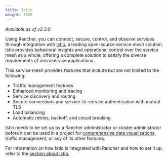 ```yaml
---
title: Istio
weight: 3528
---
```


_Available as of v2.3.0_

Using Rancher, you can connect, secure, control, and observe services through integration with [Istio](https://istio.io/), a leading open-source service mesh solution. Istio provides behavioral insights and operational control over the service mesh as a whole, offering a complete solution to satisfy the diverse requirements of microservice applications.

This service mesh provides features that include but are not limited to the following:

- Traffic management features
- Enhanced monitoring and tracing
- Service discovery and routing
- Secure connections and service-to-service authentication with mutual TLS
- Load balancing
- Automatic retries, backoff, and circuit breaking

Istio needs to be set up by a Rancher administrator or cluster administrator before it can be used in a project for [comprehensive data visualizations,]({{<baseurl>}}/rancher/v2.0.x-v2.4.x/en/cluster-admin/tools/istio/#accessing-visualizations) traffic management, or any of its other features.

For information on how Istio is integrated with Rancher and how to set it up, refer to the [section about Istio.]({{<baseurl>}}/rancher/v2.0.x-v2.4.x/en/cluster-admin/tools/istio)
